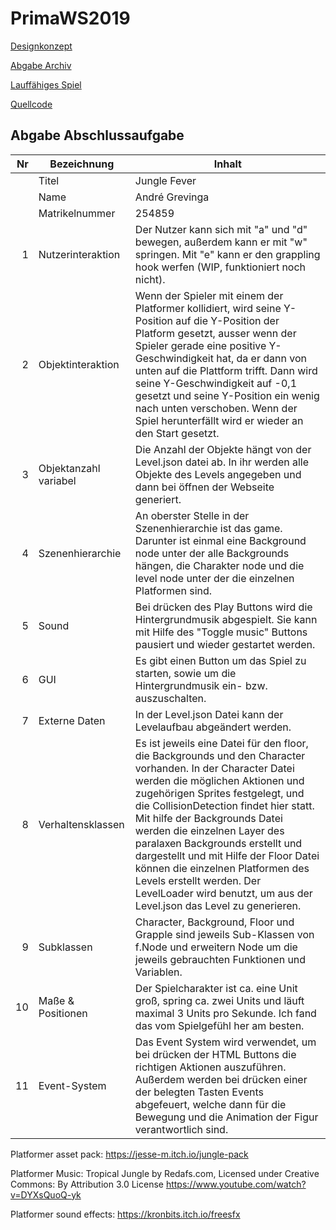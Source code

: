 # PrimaWS2019

[Designkonzept](https://github.com/AndreGrevinga/PrimaWS2019/blob/master/Abgabe/Designkonzept.pdf)

[Abgabe Archiv](https://github.com/AndreGrevinga/PrimaWS2019/blob/master/Abgabe/JungleFever.7z)

[Lauffähiges Spiel](https://andregrevinga.github.io/PrimaWS2019/Platformer/index.html)

[Quellcode](https://github.com/AndreGrevinga/PrimaWS2019/tree/master/Platformer)


## Abgabe Abschlussaufgabe

| Nr | Bezeichnung           | Inhalt                                                                                                                                                                                                                                                                         |
|---:|-----------------------|--------------------------------------------------------------------------------------------------------------------------------------------------------------------------------------------------------------------------------------------------------------------------------|
|    | Titel                 | Jungle Fever
|    | Name                  | André Grevinga
|    | Matrikelnummer        | 254859
|  1 | Nutzerinteraktion     | Der Nutzer kann sich mit "a" und "d" bewegen, außerdem kann er mit "w" springen. Mit "e" kann er den grappling hook werfen (WIP, funktioniert noch nicht).                                                                                                                                                 |
|  2 | Objektinteraktion     | Wenn der Spieler mit einem der Platformer kollidiert, wird seine Y-Position auf die Y-Position der Platform gesetzt, ausser wenn der Spieler gerade eine positive Y-Geschwindigkeit hat, da er dann von unten auf die Plattform trifft. Dann wird seine Y-Geschwindigkeit auf -0,1 gesetzt und seine Y-Position ein wenig nach unten verschoben. Wenn der Spiel herunterfällt wird er wieder an den Start gesetzt.                                                                                                                                                                                  |
|  3 | Objektanzahl variabel | Die Anzahl der Objekte hängt von der Level.json datei ab. In ihr werden alle Objekte des Levels angegeben und dann bei öffnen der Webseite generiert.                                                                                                                                                     |
|  4 | Szenenhierarchie      | An oberster Stelle in der Szenenhierarchie ist das game. Darunter ist einmal eine Background node unter der alle Backgrounds hängen, die Charakter node und die level node unter der die einzelnen Platformen sind.                                                                                                                                               |
|  5 | Sound                 | Bei drücken des Play Buttons wird die Hintergrundmusik abgespielt. Sie kann mit Hilfe des "Toggle music" Buttons pausiert und wieder gestartet werden.                                                            |
|  6 | GUI                   | Es gibt einen Button um das Spiel zu starten, sowie um die Hintergrundmusik ein- bzw. auszuschalten.                                                                                  |
|  7 | Externe Daten         | In der Level.json Datei kann der Levelaufbau abgeändert werden.                                                                                   |
|  8 | Verhaltensklassen     | Es ist jeweils eine Datei für den floor, die Backgrounds und den Character vorhanden. In der Character Datei werden die möglichen Aktionen und zugehörigen Sprites festgelegt, und die CollisionDetection findet hier statt. Mit hilfe der Backgrounds Datei werden die einzelnen Layer des paralaxen Backgrounds erstellt und dargestellt und mit Hilfe der Floor Datei können die einzelnen Platformen des Levels erstellt werden. Der LevelLoader wird benutzt, um aus der Level.json das Level zu generieren.                                                                                               |
|  9 | Subklassen            | Character, Background, Floor und Grapple sind jeweils Sub-Klassen von f.Node und erweitern Node um die jeweils gebrauchten Funktionen und Variablen. |
| 10 | Maße & Positionen     | Der Spielcharakter ist ca. eine Unit groß, spring ca. zwei Units und läuft maximal 3 Units pro Sekunde. Ich fand das vom Spielgefühl her am besten.                                                                |
| 11 | Event-System          | Das Event System wird verwendet, um bei drücken der HTML Buttons die richtigen Aktionen auszuführen. Außerdem werden bei drücken einer der belegten Tasten Events abgefeuert, welche dann für die Bewegung und die Animation der Figur verantwortlich sind.  |



Platformer asset pack: https://jesse-m.itch.io/jungle-pack

Platformer Music: Tropical Jungle by Redafs.com, Licensed under Creative Commons: By Attribution 3.0 License https://www.youtube.com/watch?v=DYXsQuoQ-yk

Platformer sound effects: https://kronbits.itch.io/freesfx
